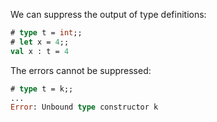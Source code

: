 We can suppress the output of type definitions:

```ocaml
# type t = int;;
# let x = 4;;
val x : t = 4
```

The errors cannot be suppressed:

```ocaml
# type t = k;;
...
Error: Unbound type constructor k
```

